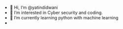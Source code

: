 - 👋 Hi, I’m @yatindidwani
- 👀 I’m interested in Cyber security and coding.
- 🌱 I’m currently learning python with machine learning
-
<!---
yatindidwani/yatindidwani is a ✨ special ✨ repository because its `README.md` (this file) appears on your GitHub profile.
You can click the Preview link to take a look at your changes.
--->
